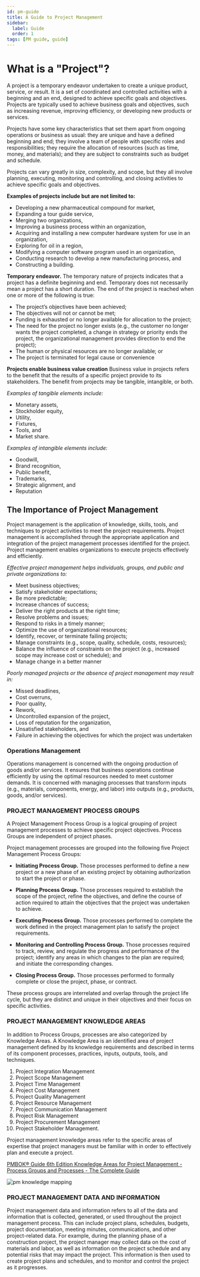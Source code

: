 ```yaml
---
id: pm-guide
title: A Guide to Project Management
sidebar:
  label: Guide
  order: 1
tags: [PM guide, guide]
---
```


# What is a "Project"?
A project is a temporary endeavor undertaken to create a unique product, service, or result. It is a set of coordinated and controlled activities with a beginning and an end, designed to achieve specific goals and objectives. Projects are typically used to achieve business goals and objectives, such as increasing revenue, improving efficiency, or developing new products or services.

Projects have some key characteristics that set them apart from ongoing operations or business as usual: they are unique and have a defined beginning and end; they involve a team of people with specific roles and responsibilities; they require the allocation of resources (such as time, money, and materials); and they are subject to constraints such as budget and schedule.

Projects can vary greatly in size, complexity, and scope, but they all involve planning, executing, monitoring and controlling, and closing activities to achieve specific goals and objectives.

**Examples of projects include but are not limited to:**
- Developing a new pharmaceutical compound for market,
- Expanding a tour guide service,
- Merging two organizations,
- Improving a business process within an organization,
- Acquiring and installing a new computer hardware system for use in an organization,
- Exploring for oil in a region,
- Modifying a computer software program used in an organization,
- Conducting research to develop a new manufacturing process, and
- Constructing a building.

**Temporary endeavor.** The temporary nature of projects indicates that a project has a definite beginning and end. 
Temporary does not necessarily mean a project has a short duration. The end of the project is reached when one 
or more of the following is true:
- The project’s objectives have been achieved;
- The objectives will not or cannot be met;
- Funding is exhausted or no longer available for allocation to the project;
- The need for the project no longer exists (e.g., the customer no longer wants the project completed, a change 
in strategy or priority ends the project, the organizational management provides direction to end the project); 
- The human or physical resources are no longer available; or
- The project is terminated for legal cause or convenience

**Projects enable business value creation**
Business value in projects refers to the benefit that the results of a specific project provide to its stakeholders. 
The benefit from projects may be tangible, intangible, or both.

*Examples of tangible elements include:*
- Monetary assets,
- Stockholder equity,
- Utility,
- Fixtures,
- Tools, and
- Market share.

*Examples of intangible elements include:*
- Goodwill,
- Brand recognition,
- Public benefit,
- Trademarks,
- Strategic alignment, and
- Reputation

## The Importance of Project Management
Project management is the application of knowledge, skills, tools, and techniques to project activities to meet the project requirements. Project management is accomplished through the appropriate application and integration of the project management processes identified for the project. Project management enables organizations to execute projects 
effectively and efficiently.

*Effective project management helps individuals, groups, and public and private organizations to:*
- Meet business objectives;
- Satisfy stakeholder expectations;
- Be more predictable;
- Increase chances of success;
- Deliver the right products at the right time;
- Resolve problems and issues;
- Respond to risks in a timely manner;
- Optimize the use of organizational resources;
- Identify, recover, or terminate failing projects;
- Manage constraints (e.g., scope, quality, schedule, costs, resources);
- Balance the influence of constraints on the project (e.g., increased scope may increase cost or schedule); and
- Manage change in a better manner

*Poorly managed projects or the absence of project management may result in:*
- Missed deadlines,
- Cost overruns,
- Poor quality,
- Rework,
- Uncontrolled expansion of the project,
- Loss of reputation for the organization,
- Unsatisfied stakeholders, and
- Failure in achieving the objectives for which the project was undertaken

### Operations Management
Operations management is concerned with the ongoing production of goods and/or services. It ensures that business operations continue efficiently by using the optimal resources needed to meet customer demands. It is concerned with managing processes that transform inputs (e.g., materials, components, energy, and labor) into outputs (e.g., products, goods, and/or services).

### PROJECT MANAGEMENT PROCESS GROUPS
A Project Management Process Group is a logical grouping of project management processes to achieve specific project objectives. Process Groups are independent of project phases.

Project management processes are grouped into the following five Project Management Process Groups:

-  **Initiating Process Group.** Those processes performed to define a new project or a new phase of an existing project by obtaining authorization to start the project or phase.

-  **Planning Process Group.** Those processes required to establish the scope of the project, refine the objectives, and define the course of action required to attain the objectives that the project was undertaken to achieve.

-  **Executing Process Group.** Those processes performed to complete the work defined in the project management plan to satisfy the project requirements.

-  **Monitoring and Controlling Process Group.** Those processes required to track, review, and regulate the progress and performance of the project; identify any areas in which changes to the plan are required; and initiate the corresponding changes.

-  **Closing Process Group.** Those processes performed to formally complete or close the project, phase, or contract.

These process groups are interrelated and overlap through the project life cycle, but they are distinct and unique in their objectives and their focus on specific activities.

### PROJECT MANAGEMENT KNOWLEDGE AREAS
In addition to Process Groups, processes are also categorized by Knowledge Areas. A Knowledge Area is an identified area of project management defined by its knowledge requirements and described in terms of its component processes, practices, inputs, outputs, tools, and techniques.

1. Project Integration Management
2. Project Scope Management
3. Project Time Management
4. Project Cost Management
5. Project Quality Management
6. Project Resource Management
7. Project Communication Management
8. Project Risk Management
9. Project Procurement Management
10. Project Stakeholder Management.

Project management knowledge areas refer to the specific areas of expertise that project managers must be familiar with in order to effectively plan and execute a project. 

[PMBOK® Guide 6th Edition Knowledge Areas for Project Management - Process Groups and Processes - The Complete Guide](https://www.project-management-prepcast.com/pmbok-knowledge-areas-and-pmi-process-groups)

![pm knowledge mapping](./assets/pm-knowledge-mapping.jpg)

### PROJECT MANAGEMENT DATA AND INFORMATION

Project management data and information refers to all of the data and information that is collected, generated, or used throughout the project management process. This can include project plans, schedules, budgets, project documentation, meeting minutes, communications, and other project-related data. For example, during the planning phase of a construction project, the project manager may collect data on the cost of materials and labor, as well as information on the project schedule and any potential risks that may impact the project. This information is then used to create project plans and schedules, and to monitor and control the project as it progresses.
